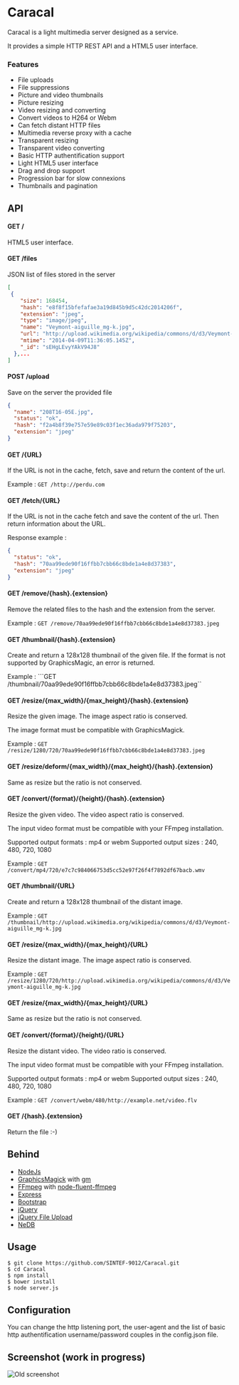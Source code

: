 Caracal
=======

Caracal is a light multimedia server designed as a service.

It provides a simple HTTP REST API and a HTML5 user interface.

### Features

 * File uploads
 * File suppressions
 * Picture and video thumbnails
 * Picture resizing
 * Video resizing and converting
  * Convert videos to H264 or Webm 
 * Can fetch distant HTTP files
  * Multimedia reverse proxy with a cache
  * Transparent resizing
  * Transparent video converting
  * Basic HTTP authentification support
 * Light HTML5 user interface
  * Drag and drop support
  * Progression bar for slow connexions
  * Thumbnails and pagination

## API

#### GET /

HTML5 user interface.

#### GET /files

JSON list of files stored in the server
```json
[
 {
    "size": 168454,
    "hash": "e8f8f15bfefafae3a19d845b9d5c42dc2014206f",
    "extension": "jpeg",
    "type": "image/jpeg",
    "name": "Veymont-aiguille_mg-k.jpg",
    "url": "http://upload.wikimedia.org/wikipedia/commons/d/d3/Veymont-aiguille_mg-k.jpg",
    "mtime": "2014-04-09T11:36:05.145Z",
    "_id": "sEHgLEvyYAkV94J8"
  },...
]
```

#### POST /upload

Save on the server the provided file
```json
{
  "name": "208T16-05E.jpg",
  "status": "ok",
  "hash": "f2a4b8f39e757e59e89c03f1ec36ada979f75203",
  "extension": "jpeg"
}
```

#### GET /{URL}

If the URL is not in the cache, fetch, save and return the content of the url.

Example : ```GET /http://perdu.com```

#### GET /fetch/{URL}

If the URL is not in the cache fetch and save the content of the url. Then return information about the URL.

Response example :
```json
{
  "status": "ok",
  "hash": "70aa99ede90f16ffbb7cbb66c8bde1a4e8d37383",
  "extension": "jpeg"
}
```

#### GET /remove/{hash}.{extension}

Remove the related files to the hash and the extension from the server.

Example : ```GET /remove/70aa99ede90f16ffbb7cbb66c8bde1a4e8d37383.jpeg```

#### GET /thumbnail/{hash}.{extension}

Create and return a 128x128 thumbnail of the given file. If the format is not supported by GraphicsMagic, an error is returned.

Example : ```GET /thumbnail/70aa99ede90f16ffbb7cbb66c8bde1a4e8d37383.jpeg``

#### GET /resize/{max_width}/{max_height}/{hash}.{extension}

Resize the given image. The image aspect ratio is conserved.

The image format must be compatible with GraphicsMagick.

Example : ```GET /resize/1280/720/70aa99ede90f16ffbb7cbb66c8bde1a4e8d37383.jpeg```

#### GET /resize/deform/{max_width}/{max_height}/{hash}.{extension}

Same as resize but the ratio is not conserved.

#### GET /convert/{format}/{height}/{hash}.{extension}

Resize the given video. The video aspect ratio is conserved.

The input video format must be compatible with your FFmpeg installation.

Supported output formats : mp4 or webm
Supported output sizes : 240, 480, 720, 1080

Example : ```GET /convert/mp4/720/e7c7c984066753d5cc52e97f26f4f7892df67bacb.wmv```

#### GET /thumbnail/{URL}

Create and return a 128x128 thumbnail of the distant image.

Example : ```GET /thumbnail/http://upload.wikimedia.org/wikipedia/commons/d/d3/Veymont-aiguille_mg-k.jpg```

#### GET /resize/{max_width}/{max_height}/{URL}

Resize the distant image. The image aspect ratio is conserved.

Example : ```GET /resize/1280/720/http://upload.wikimedia.org/wikipedia/commons/d/d3/Veymont-aiguille_mg-k.jpg```

#### GET /resize/{max_width}/{max_height}/{URL}

Same as resize but the ratio is not conserved.

#### GET /convert/{format}/{height}/{URL}

Resize the distant video. The video ratio is conserved.

The input video format must be compatible with your FFmpeg installation.

Supported output formats : mp4 or webm
Supported output sizes : 240, 480, 720, 1080

Example : ```GET /convert/webm/480/http://example.net/video.flv```

#### GET /{hash}.{extension}

Return the file :-)

## Behind

 * [NodeJs](http://nodejs.org/)
 * [GraphicsMagick](http://www.graphicsmagick.org/) with [gm](http://aheckmann.github.io/gm/)
 * [FFmpeg](https://www.ffmpeg.org/) with [node-fluent-ffmpeg](https://github.com/fluent-ffmpeg/node-fluent-ffmpeg)
 * [Express](http://expressjs.com/)
 * [Bootstrap](http://getbootstrap.com)
 * [jQuery](http://jquery.com)
 * [jQuery File Upload](http://blueimp.github.io/jQuery-File-Upload/)
 * [NeDB](https://github.com/louischatriot/nedb)

## Usage

```
$ git clone https://github.com/SINTEF-9012/Caracal.git
$ cd Caracal
$ npm install
$ bower install
$ node server.js
```

## Configuration

You can change the http listening port, the user-agent and the list of basic http authentification username/password couples in the config.json file.

## Screenshot (work in progress)

![Old screenshot](http://i.imgur.com/vydii2e.png)
